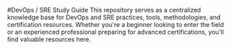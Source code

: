 #DevOps / SRE Study Guide
This repository serves as a centralized knowledge base for DevOps and SRE practices, tools, methodologies, and certification resources. Whether you're a beginner looking to enter the field or an experienced professional preparing for advanced certifications, you'll find valuable resources here.
